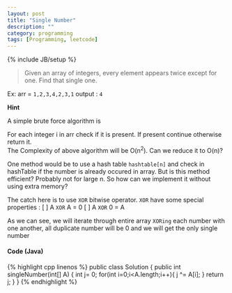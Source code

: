 ```yaml
---
layout: post
title: "Single Number"
description: ""
category: programming
tags: [Programming, leetcode]
---
```

{% include JB/setup %}

> Given an array of integers, every element appears twice except for one. Find that single one.

Ex:
 arr = `1,2,3,4,2,3,1`
 output : `4`


 __Hint__

 A simple brute force algorithm is 
 <div class="panel panel-default">
  <div class="panel-body">
    For each integer i in arr check if it is present. If present continue otherwise return it.
  </div>
</div>
The Complexity of above algorithm will be O(n<sup>2</sup>). Can we reduce it to O(n)?

One method would be to use a hash table `hashtable[n]` and check in hashTable if the number is already occured in array. But is this method efficient? Probably not for large n. So how can we implement it without using extra memory?

The catch here is to use `XOR` bitwise operator.
`XOR` have some special properties : 
[ ] A `XOR` A = 0
[ ] A `XOR` 0 = A

As we can see,  we will iterate through entire array `XORing` each number with one another, all duplicate number will be 0 and we will get the only single number

#### Code (Java)
{% highlight cpp linenos %}
public class Solution {
    public int singleNumber(int[] A) {
        int j= 0;
        for(int i=0;i<A.length;i++){
            j ^= A[i];
        }
       return j;
    }
}
{% endhighlight %}